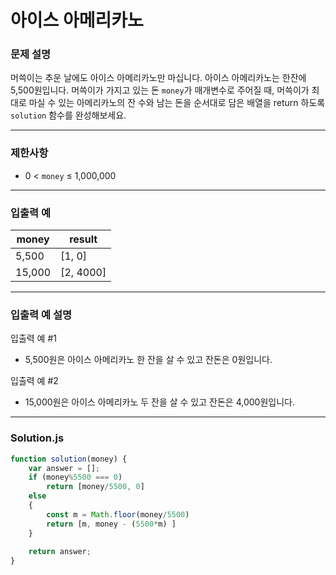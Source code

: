 # 아이스 아메리카노

### **문제 설명**

머쓱이는 추운 날에도 아이스 아메리카노만 마십니다. 아이스 아메리카노는 한잔에 5,500원입니다. 머쓱이가 가지고 있는 돈 `money`가 매개변수로 주어질 때, 머쓱이가 최대로 마실 수 있는 아메리카노의 잔 수와 남는 돈을 순서대로 담은 배열을 return 하도록 `solution` 함수를 완성해보세요.

---

### **제한사항**

- 0 < `money` ≤ 1,000,000

---

### **입출력 예**

|money|result|
|-----|------|
|5,500|[1, 0]|
|15,000|[2, 4000]|

---

### **입출력 예 설명**

입출력 예 #1

- 5,500원은 아이스 아메리카노 한 잔을 살 수 있고 잔돈은 0원입니다.

입출력 예 #2

- 15,000원은 아이스 아메리카노 두 잔을 살 수 있고 잔돈은 4,000원입니다.

---

### **Solution.js**

```javascript
function solution(money) {
    var answer = [];
    if (money%5500 === 0)
        return [money/5500, 0]
    else
    {
        const m = Math.floor(money/5500)
        return [m, money - (5500*m) ]            
    }
        
    return answer;
}

```
